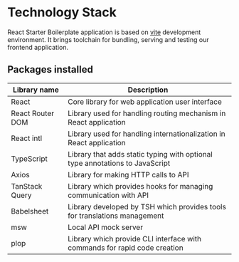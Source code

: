 # Technology Stack

React Starter Boilerplate application is based on [vite](https://github.com/vitejs/vite) development environment.
It brings toolchain for bundling, serving and testing our frontend application.

## Packages installed

| Library name     | Description                                                                  |
|------------------|------------------------------------------------------------------------------|
| React            | Core library for web application user interface                              |
| React Router DOM | Library used for handling routing mechanism in React application             |
| React intl       | Library used for handling internationalization in React application          |
| TypeScript       | Library that adds static typing with optional type annotations to JavaScript |
| Axios            | Library for making HTTP calls to API                                         |
| TanStack Query   | Library which provides hooks for managing communication with API             |
| Babelsheet       | Library developed by TSH which provides tools for translations management    |
| msw              | Local API mock server                                                        |
| plop             | Library which provide CLI interface with commands for rapid code creation    |
